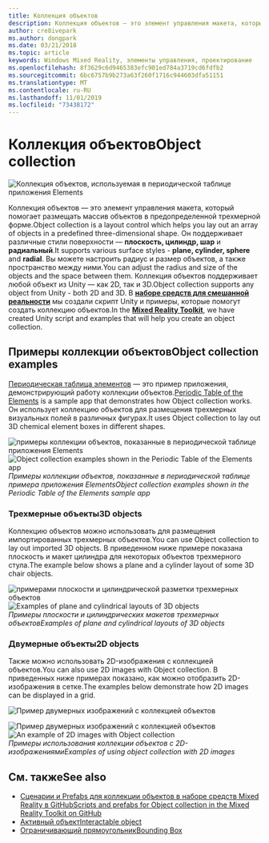 ```yaml
---
title: Коллекция объектов
description: Коллекция объектов — это элемент управления макета, который помогает размещать массив объектов в предопределенной трехмерной форме.
author: cre8ivepark
ms.author: dongpark
ms.date: 03/21/2018
ms.topic: article
keywords: Windows Mixed Reality, элементы управления, проектирование
ms.openlocfilehash: 8f3629c6d9465383efc901ed784a3719cd6fdfb2
ms.sourcegitcommit: 6bc6757b9b273a63f260f1716c944603dfa51151
ms.translationtype: MT
ms.contentlocale: ru-RU
ms.lasthandoff: 11/01/2019
ms.locfileid: "73438172"
---
```

# <a name="object-collection"></a><span data-ttu-id="517b3-104">Коллекция объектов</span><span class="sxs-lookup"><span data-stu-id="517b3-104">Object collection</span></span>

![Коллекция объектов, используемая в периодической таблице приложения Elements](images/640px-objectcollection-hero-640px.jpg)<br>


<span data-ttu-id="517b3-106">Коллекция объектов — это элемент управления макета, который помогает размещать массив объектов в предопределенной трехмерной форме.</span><span class="sxs-lookup"><span data-stu-id="517b3-106">Object collection is a layout control which helps you lay out an array of objects in a predefined three-dimensional shape.</span></span> <span data-ttu-id="517b3-107">Он поддерживает различные стили поверхности — **плоскость, цилиндр, шар** и **радиальный**.</span><span class="sxs-lookup"><span data-stu-id="517b3-107">It supports various surface styles - **plane, cylinder, sphere** and **radial**.</span></span> <span data-ttu-id="517b3-108">Вы можете настроить радиус и размер объектов, а также пространство между ними.</span><span class="sxs-lookup"><span data-stu-id="517b3-108">You can adjust the radius and size of the objects and the space between them.</span></span> <span data-ttu-id="517b3-109">Коллекция объектов поддерживает любой объект из Unity — как 2D, так и 3D.</span><span class="sxs-lookup"><span data-stu-id="517b3-109">Object collection supports any object from Unity - both 2D and 3D.</span></span> <span data-ttu-id="517b3-110">В **[наборе средств для смешанной реальности](https://microsoft.github.io/MixedRealityToolkit-Unity/Documentation/README_ObjectCollection.html)** мы создали скрипт Unity и примеры, которые помогут создать коллекцию объектов.</span><span class="sxs-lookup"><span data-stu-id="517b3-110">In the **[Mixed Reality Toolkit](https://microsoft.github.io/MixedRealityToolkit-Unity/Documentation/README_ObjectCollection.html)**, we have created Unity script and examples that will help you create an object collection.</span></span>


## <a name="object-collection-examples"></a><span data-ttu-id="517b3-111">Примеры коллекции объектов</span><span class="sxs-lookup"><span data-stu-id="517b3-111">Object collection examples</span></span>

<span data-ttu-id="517b3-112">[Периодическая таблица элементов](periodic-table-of-the-elements.md) — это пример приложения, демонстрирующий работу коллекции объектов.</span><span class="sxs-lookup"><span data-stu-id="517b3-112">[Periodic Table of the Elements](periodic-table-of-the-elements.md) is a sample app that demonstrates how Object collection works.</span></span> <span data-ttu-id="517b3-113">Он использует коллекцию объектов для размещения трехмерных визуальных полей в различных фигурах.</span><span class="sxs-lookup"><span data-stu-id="517b3-113">It uses Object collection to lay out 3D chemical element boxes in different shapes.</span></span>

<span data-ttu-id="517b3-114">![примеры коллекции объектов, показанные в периодической таблице приложения Elements](images/periodictable-collections-1000px.jpg)</span><span class="sxs-lookup"><span data-stu-id="517b3-114">![Object collection examples shown in the Periodic Table of the Elements app](images/periodictable-collections-1000px.jpg)</span></span><br>
<span data-ttu-id="517b3-115">*Примеры коллекции объектов, показанные в периодической таблице примера приложения Elements*</span><span class="sxs-lookup"><span data-stu-id="517b3-115">*Object collection examples shown in the Periodic Table of the Elements sample app*</span></span>

### <a name="3d-objects"></a><span data-ttu-id="517b3-116">Трехмерные объекты</span><span class="sxs-lookup"><span data-stu-id="517b3-116">3D objects</span></span>

<span data-ttu-id="517b3-117">Коллекцию объектов можно использовать для размещения импортированных трехмерных объектов.</span><span class="sxs-lookup"><span data-stu-id="517b3-117">You can use Object collection to lay out imported 3D objects.</span></span> <span data-ttu-id="517b3-118">В приведенном ниже примере показана плоскость и макет цилиндра для некоторых объектов трехмерного стула.</span><span class="sxs-lookup"><span data-stu-id="517b3-118">The example below shows a plane and a cylinder layout of some 3D chair objects.</span></span>

<span data-ttu-id="517b3-119">![примерами плоскости и цилиндрической разметки трехмерных объектов](images/objectcollection-3dobjects-1000px.jpg)</span><span class="sxs-lookup"><span data-stu-id="517b3-119">![Examples of plane and cylindrical layouts of 3D objects](images/objectcollection-3dobjects-1000px.jpg)</span></span><br>
<span data-ttu-id="517b3-120">*Примеры плоскости и цилиндрических макетов трехмерных объектов*</span><span class="sxs-lookup"><span data-stu-id="517b3-120">*Examples of plane and cylindrical layouts of 3D objects*</span></span>

### <a name="2d-objects"></a><span data-ttu-id="517b3-121">Двумерные объекты</span><span class="sxs-lookup"><span data-stu-id="517b3-121">2D objects</span></span>

<span data-ttu-id="517b3-122">Также можно использовать 2D-изображения с коллекцией объектов.</span><span class="sxs-lookup"><span data-stu-id="517b3-122">You can also use 2D images with Object collection.</span></span> <span data-ttu-id="517b3-123">В приведенных ниже примерах показано, как можно отобразить 2D-изображения в сетке.</span><span class="sxs-lookup"><span data-stu-id="517b3-123">The examples below demonstrate how 2D images can be displayed in a grid.</span></span>

![Пример двумерных изображений с коллекцией объектов](images/940px-layout-3dobjects-3.jpg)

<span data-ttu-id="517b3-125">![Пример двумерных изображений с коллекцией объектов](images/940px-layout-2dimages.jpg)</span><span class="sxs-lookup"><span data-stu-id="517b3-125">![An example of 2D images with Object collection](images/940px-layout-2dimages.jpg)</span></span><br>
<span data-ttu-id="517b3-126">*Примеры использования коллекции объектов с 2D-изображениями*</span><span class="sxs-lookup"><span data-stu-id="517b3-126">*Examples of using object collection with 2D images*</span></span>

## <a name="see-also"></a><span data-ttu-id="517b3-127">См. также</span><span class="sxs-lookup"><span data-stu-id="517b3-127">See also</span></span>
* [<span data-ttu-id="517b3-128">Сценарии и Prefabs для коллекции объектов в наборе средств Mixed Reality в GitHub</span><span class="sxs-lookup"><span data-stu-id="517b3-128">Scripts and prefabs for Object collection in the Mixed Reality Toolkit on GitHub</span></span>](https://github.com/microsoft/MixedRealityToolkit-Unity/blob/mrtk_release/Documentation/README_ObjectCollection.md)
* [<span data-ttu-id="517b3-129">Активный объект</span><span class="sxs-lookup"><span data-stu-id="517b3-129">Interactable object</span></span>](interactable-object.md)
* [<span data-ttu-id="517b3-130">Ограничивающий прямоугольник</span><span class="sxs-lookup"><span data-stu-id="517b3-130">Bounding Box</span></span>](app-bar-and-bounding-box.md)
